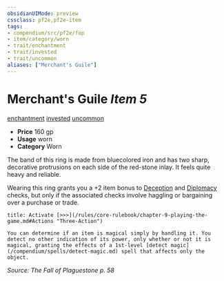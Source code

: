 ```yaml
---
obsidianUIMode: preview
cssclass: pf2e,pf2e-item
tags:
- compendium/src/pf2e/fop
- item/category/worn
- trait/enchantment
- trait/invested
- trait/uncommon
aliases: ["Merchant's Guile"]
---
```

# Merchant's Guile *Item 5*  
[enchantment](/rules/traits/enchantment.md)  [invested](/rules/traits/invested.md)  [uncommon](/rules/traits/uncommon.md)  

- **Price** 160 gp
- **Usage** worn
- **Category** Worn

The band of this ring is made from bluecolored iron and has two sharp, decorative protrusions on each side of the red-stone inlay. It feels quite heavy and reliable.

Wearing this ring grants you a +2 item bonus to [Deception](/compendium/skills.md#Deception) and [Diplomacy](/compendium/skills.md#Diplomacy) checks, but only if the associated checks involve haggling or bargaining over a purchase or trade.

```ad-embed-ability
title: Activate [>>>](/rules/core-rulebook/chapter-9-playing-the-game.md#Actions "Three-Action")

You can determine if an item is magical simply by handling it. You detect no other indication of its power, only whether or not it is magical, granting the effects of a 1st-level [detect magic](/compendium/spells/detect-magic.md) spell that affects only the object.
```

*Source: The Fall of Plaguestone p. 58*